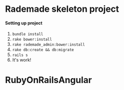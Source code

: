 # Rademade skeleton project
#### Setting up project
1. `bundle install`
2. `rake bower:install`
3. `rake rademade_admin:bower:install`
4. `rake db:create && db:migrate`
5. `rails s`
6. It's work!
# RubyOnRailsAngular
